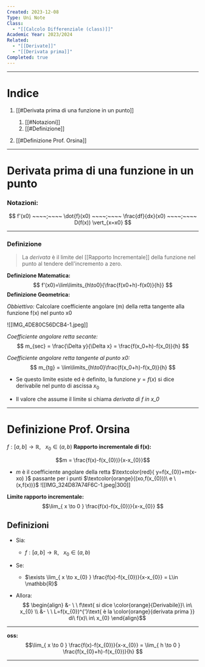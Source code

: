 ```yaml
---
Created: 2023-12-08
Type: Uni Note
Class:
  - "[[Calcolo Differenziale (class)]]"
Academic Year: 2023/2024
Related:
  - "[[Derivate]]"
  - "[[Derivata prima]]"
Completed: true
---
```

---
# Indice
1. [[#Derivata prima di una funzione in un punto]]
	1. [[#Notazioni]]
	2. [[#Definizione]]

2. [[#Definizione Prof. Orsina]]

---
# Derivata prima di una funzione in un punto

### Notazioni:
$$ f'(x0) ~~~~;~~~~ \dot{f}(x0) ~~~~;~~~~ \frac{df}{dx}(x0) ~~~~;~~~~ D(f(x)) \vert_{x=x0} $$

---
### Definizione
>La *derivata* è il limite del [[Rapporto Incrementale]] della funzione nel punto al tendere dell'incremento a zero.

**Definizione Matematica:**
$$ f'(x0)=\lim\limits_{h\to0}{\frac{f(x0+h)-f(x0)}{h}} $$
**Definizione Geometrica:**

*Obbiettivo:* Calcolare coefficiente angolare (m) della retta tangente alla funzione f(x) nel punto x0

![[IMG_4DE80C56DCB4-1.jpeg]]


*Coefficiente angolare retta secante:*
$$ m_{sec} = \frac{\Delta y}{\Delta x} = \frac{f(x_0+h)-f(x_0)}{h} $$

*Coefficiente angolare retta tangente al punto x0:*
$$ m_{tg} = \lim\limits_{h\to0}\frac{f(x_0+h)-f(x_0)}{h} $$
- Se questo limite esiste ed è definito, la funzione $y=f(x)$ si dice derivabile nel punto di ascissa $x_{0}$

- Il valore che assume il limite si chiama *derivata di f in x_0*

---

# Definizione Prof. Orsina
$f:[a,b]\to \mathbb{R},\ \ \  x_{0}\in(a,b)$
**Rapporto incrementale di f(x):** 

$$m = \frac{f(x)-f(x_{0})}{x-x_{0}}$$
- $m$ è il coefficiente angolare della retta $\textcolor{red}{ y=f(x_{0})+m(x-xo) }$ passante per i punti $\textcolor{orange}{(xo,f(x_{0}))\ e \ (x,f(x))}$
![[IMG_324D87A74F6C-1.jpeg|300]]


**Limite rapporto incrementale:**
$$\lim_{ x \to 0 } \frac{f(x)-f(x_{0})}{x-x_{0}} $$

## Definizioni
- Sia:
	- $f:[a,b]\to\mathbb{R},\ \ \ x_{0}\in(a,b)$

- Se:
	- $\exists \lim_{ x \to x_{0} } \frac{f(x)-f(x_{0})}{x-x_{0}} = L\in \mathbb{R}$

- Allora:
$$ \begin{align}
&- \ \ f\text{ si dice \color{orange}{Derivabile}}\ in\ x_{0} \\
&- \ \ L=f(x_{0})^{'}\text{ è la \color{orange}{derivata prima }} di\ f(x)\ in\  x_{0}
\end{align}$$

---
**oss:** 
$$\lim_{ x \to 0 } \frac{f(x)-f(x_{0})}{x-x_{0}} = \lim_{ h \to 0 } \frac{f(x_{0}+h)-f(x_{0})}{h} $$

---